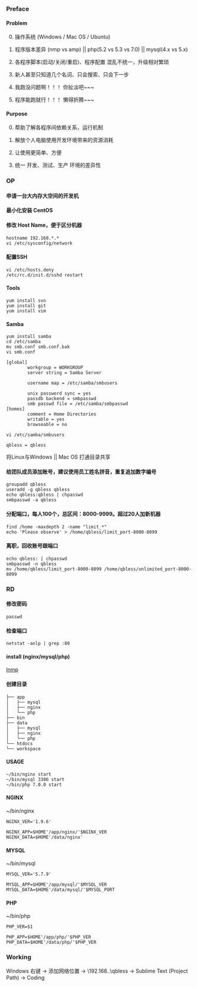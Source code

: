 ### Preface

#### Problem

0. 操作系统 (Windows / Mac OS / Ubuntu)

1. 程序版本差异 (nmp vs amp) || php(5.2 vs 5.3 vs 7.0) || mysql(4.x vs 5.x)

2. 各程序脚本(启动/关闭/重启)、程序配置 混乱不统一，升级相对繁琐

3. 新人甚至只知道几个名词、只会搜索、只会下一步

4. 我跑没问题啊！！！ 你扯淡吧~~~

5. 程序能跑就行！！！ 懒得折腾~~~

#### Purpose

0. 帮助了解各程序间依赖关系，运行机制

1. 解放个人电脑使用开发环境带来的资源消耗

2. 让使用更简单、方便

3. 统一 开发、测试、生产 环境的差异性

### OP

#### 申请一台大内存大空间的开发机

#### 最小化安装 CentOS

#### 修改 Host Name，便于区分机器

```
hostname 192.168.*.*
vi /etc/sysconfig/network
```

#### 配置SSH

```
vi /etc/hosts.deny
/etc/rc.d/init.d/sshd restart
```

#### Tools

```
yum install svn
yum install git
yum install vim
```

#### Samba

```
yum install samba
cd /etc/samba
mv smb.conf smb.conf.bak
vi smb.conf

[global]
        workgroup = WORKGROUP
        server string = Samba Server

        username map = /etc/samba/smbusers

        unix password sync = yes
        passdb backend = smbpasswd
        smb passwd file = /etc/samba/smbpasswd
[homes]
        comment = Home Directories
        writable = yes
        browseable = no

vi /etc/samba/smbusers

qbless = qbless
```

将Linux与Windows || Mac OS 打通目录共享

#### 给团队成员添加账号，建议使用员工姓名拼音，重复追加数字编号

```
groupadd qbless
useradd -g qbless qbless
echo qbless:qbless | chpasswd
smbpasswd -a qbless
```

#### 分配端口，每人100个，总区间：8000-9999。超过20人加新机器

```
find /home -maxdepth 2 -name "limit_*"
echo 'Please observe' > /home/qbless/limit_port-8000-8099
```

#### 离职，回收账号跟端口

```
echo qbless: | chpasswd
smbpasswd -n qbless
mv /home/qbless/limit_port-8000-8099 /home/qbless/unlimited_port-8000-8099
```

### RD

#### 修改密码

```
passwd
```

#### 检查端口

```
netstat -anlp | grep :80
```

#### install (nginx/mysql/php)

[lnmp](/lnmp)

#### 创建目录

```
├── app
│   ├── mysql
│   ├── nginx
│   └── php
├── bin
├── data
│   ├── mysql
│   ├── nginx
│   └── php
└── htdocs
└── workspace
```

#### USAGE

```
~/bin/nginx start
~/bin/mysql 3306 start
~/bin/php 7.0.0 start
```

#### NGINX

~/bin/nginx

```
NGINX_VER='1.9.6'

NGINX_APP=$HOME'/app/nginx/'$NGINX_VER
NGINX_DATA=$HOME'/data/nginx'
```

#### MYSQL

~/bin/mysql

```
MYSQL_VER='5.7.9'

MYSQL_APP=$HOME'/app/mysql/'$MYSQL_VER
MYSQL_DATA=$HOME'/data/mysql/'$MYSQL_PORT
```

#### PHP

~/bin/php

```
PHP_VER=$1

PHP_APP=$HOME'/app/php/'$PHP_VER
PHP_DATA=$HOME'/data/php/'$PHP_VER
```

### Working

Windows 右键 -> 添加网络位置 -> \\192.168.*.*\qbless -> Sublime Text (Project Path) -> Coding
